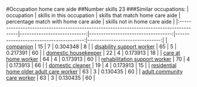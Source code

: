 #Occupation home care aide
##Number skills 23
###Similar occupations:
| occupation                                                                              |   skills in this occupation |   skills that match home care aide |   percentage match with home care aide |   skills not in home care aide |
|:----------------------------------------------------------------------------------------|----------------------------:|-----------------------------------:|---------------------------------------:|-------------------------------:|
| [companion](companion.md)                                                               |                          15 |                                  7 |                               0.304348 |                              8 |
| [disability support worker](disability_support_worker.md)                               |                          65 |                                  5 |                               0.217391 |                             60 |
| [domestic housekeeper](domestic_housekeeper.md)                                         |                          22 |                                  4 |                               0.173913 |                             18 |
| [care at home worker](care_at_home_worker.md)                                           |                          64 |                                  4 |                               0.173913 |                             60 |
| [rehabilitation support worker](rehabilitation_support_worker.md)                       |                          70 |                                  4 |                               0.173913 |                             66 |
| [domestic cleaner](domestic_cleaner.md)                                                 |                          19 |                                  4 |                               0.173913 |                             15 |
| [residential home older adult care worker](residential_home_older_adult_care_worker.md) |                          63 |                                  3 |                               0.130435 |                             60 |
| [adult community care worker](adult_community_care_worker.md)                           |                          63 |                                  3 |                               0.130435 |                             60 |
